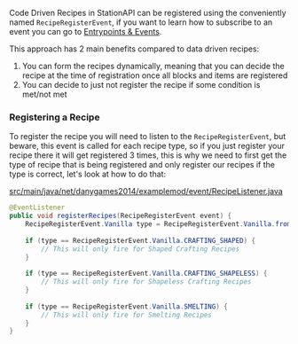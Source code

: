 Code Driven Recipes in StationAPI can be registered using the conveniently named `RecipeRegisterEvent`, if you want to learn how to subscribe to an event you can go to [Entrypoints & Events](Entrypoints%20&%20Events.md).   

This approach has 2 main benefits compared to data driven recipes:  
1. You can form the recipes dynamically, meaning that you can decide the recipe at the time of registration once all blocks and items are registered
2. You can decide to just not register the recipe if some condition is met/not met

### Registering a Recipe
To register the recipe you will need to listen to the `RecipeRegisterEvent`, but beware, this event is called for each recipe type, so if you just register your recipe there it will get registered 3 times, this is why we need to first get the type of recipe that is being registered and only register our recipes if the type is correct, let's look at how to do that:  

[src/main/java/net/danygames2014/examplemod/event/RecipeListener.java](https://github.com/DanyGames2014/nyawiki-example-mod/blob/master/src/main/java/net/danygames2014/examplemod/event/RecipeListener.java)  
```java
@EventListener  
public void registerRecipes(RecipeRegisterEvent event) {  
    RecipeRegisterEvent.Vanilla type = RecipeRegisterEvent.Vanilla.fromType(event.recipeId);  
  
    if (type == RecipeRegisterEvent.Vanilla.CRAFTING_SHAPED) {  
        // This will only fire for Shaped Crafting Recipes  
    }  
  
    if (type == RecipeRegisterEvent.Vanilla.CRAFTING_SHAPELESS) {  
        // This will only fire for Shapeless Crafting Recipes  
    }  
  
    if (type == RecipeRegisterEvent.Vanilla.SMELTING) {  
        // This will only fire for Smelting Recipes  
    }  
}
```

